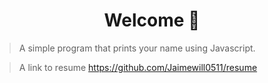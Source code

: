 <h1 align="center">Welcome 👋</h1>

> A simple program that prints your name using Javascript.


>  A link to resume https://github.com/Jaimewill0511/resume

